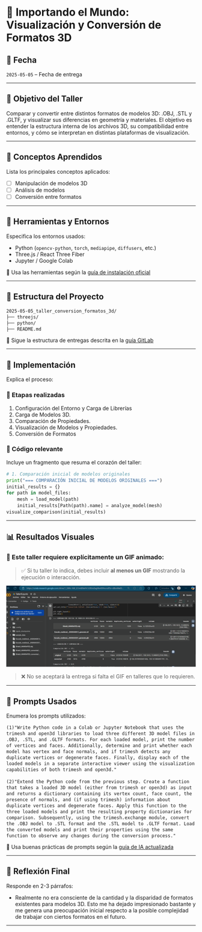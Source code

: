 # 🧪 Importando el Mundo: Visualización y Conversión de Formatos 3D
## 📅 Fecha
`2025-05-05` – Fecha de entrega

---

## 🎯 Objetivo del Taller

Comparar y convertir entre distintos formatos de modelos 3D: .OBJ, .STL y .GLTF, y visualizar sus diferencias en geometría y materiales. El objetivo es entender la estructura interna de los archivos 3D, su compatibilidad entre entornos, y cómo se interpretan en distintas plataformas de visualización.

---

## 🧠 Conceptos Aprendidos

Lista los principales conceptos aplicados:

- [ ] Manipulación de modelos 3D
- [ ] Análisis de modelos
- [ ] Conversión entre formatos

---

## 🔧 Herramientas y Entornos

Especifica los entornos usados:

- Python (`opencv-python`, `torch`, `mediapipe`, `diffusers`, etc.)
- Three.js / React Three Fiber
- Jupyter / Google Colab

📌 Usa las herramientas según la [guía de instalación oficial](./guia_instalacion_entornos_visual.md)

---

## 📁 Estructura del Proyecto

```
2025-05-05_taller_conversion_formatos_3d/
├── threejs/              
├── python/                  
├── README.md
```

📎 Sigue la estructura de entregas descrita en la [guía GitLab](./guia_gitlab_computacion_visual.md)

---

## 🧪 Implementación

Explica el proceso:

### 🔹 Etapas realizadas
1. Configuración del Entorno y Carga de Librerías
2. Carga de Modelos 3D.
3. Comparación de Propiedades.
4. Visualización de Modelos y Propiedades.
5. Conversión de Formatos

### 🔹 Código relevante

Incluye un fragmento que resuma el corazón del taller:

```python
# 1. Comparación inicial de modelos originales
print("=== COMPARACIÓN INICIAL DE MODELOS ORIGINALES ===")
initial_results = {}
for path in model_files:
    mesh = load_model(path)
    initial_results[Path(path).name] = analyze_model(mesh)
visualize_comparison(initial_results)
```

---

## 📊 Resultados Visuales

### 📌 Este taller **requiere explícitamente un GIF animado**:

> ✅ Si tu taller lo indica, debes incluir **al menos un GIF** mostrando la ejecución o interacción.

![Conversión entre formatos](python/Taller8Py.gif)

> ❌ No se aceptará la entrega si falta el GIF en talleres que lo requieren.

---

## 🧩 Prompts Usados

Enumera los prompts utilizados:

```text
(1)"Write Python code in a Colab or Jupyter Notebook that uses the trimesh and open3d libraries to load three different 3D model files in .OBJ, .STL, and .GLTF formats. For each loaded model, print the number of vertices and faces. Additionally, determine and print whether each model has vertex and face normals, and if trimesh detects any duplicate vertices or degenerate faces. Finally, display each of the loaded models in a separate interactive viewer using the visualization capabilities of both trimesh and open3d."

(2)"Extend the Python code from the previous step. Create a function that takes a loaded 3D model (either from trimesh or open3d) as input and returns a dictionary containing its vertex count, face count, the presence of normals, and (if using trimesh) information about duplicate vertices and degenerate faces. Apply this function to the three loaded models and print the resulting property dictionaries for comparison. Subsequently, using the trimesh.exchange module, convert the .OBJ model to .STL format and the .STL model to .GLTF format. Load the converted models and print their properties using the same function to observe any changes during the conversion process."
```

📎 Usa buenas prácticas de prompts según la [guía de IA actualizada](./guia_prompts_inteligencias_artificiales_actualizada.md)

---

## 💬 Reflexión Final

Responde en 2-3 párrafos:

- Realmente no era consciente de la cantidad y la disparidad de formatos existentes para modelos 3D. Esto me ha dejado impresionado bastante y me genera una preocupación inicial respecto a la posible complejidad de trabajar con ciertos formatos en el futuro.

---